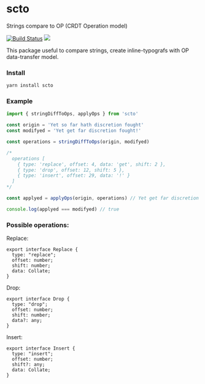 # scto
Strings compare to OP (CRDT Operation model)

[![Build Status](https://travis-ci.org/cudr/scto.svg?branch=master)](https://travis-ci.org/cudr/scto)
<img src="https://img.shields.io/bundlephobia/minzip/scto.svg" />

This package useful to compare strings, create inline-typografs with OP data-transfer model.

### Install

```bash
yarn install scto
```

### Example

```js
import { stringDiffToOps, applyOps } from 'scto'

const origin = 'Yet so far hath discretion fought'
const modifyed = 'Yet get far discretion fought!'

const operations = stringDiffToOps(origin, modifyed)

/*
  operations [
    { type: 'replace', offset: 4, data: 'get', shift: 2 },
    { type: 'drop', offset: 12, shift: 5 },
    { type: 'insert', offset: 29, data: '!' }
  ] 
*/

const applyed = applyOps(origin, operations) // Yet get far discretion fought!

console.log(applyed === modifyed) // true
```

### Possible operations:

Replace:
```
export interface Replace {
  type: "replace";
  offset: number;
  shift: number;
  data: Collate;
}
```

Drop:
```
export interface Drop {
  type: "drop";
  offset: number;
  shift: number;
  data?: any;
}
```

Insert:
```
export interface Insert {
  type: "insert";
  offset: number;
  shift?: any;
  data: Collate;
}
```
